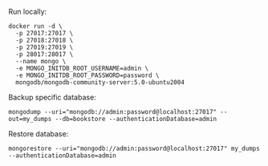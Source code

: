 Run locally:
```
docker run -d \
  -p 27017:27017 \
  -p 27018:27018 \
  -p 27019:27019 \
  -p 28017:28017 \
  --name mongo \
  -e MONGO_INITDB_ROOT_USERNAME=admin \
  -e MONGO_INITDB_ROOT_PASSWORD=password \
  mongodb/mongodb-community-server:5.0-ubuntu2004
```

Backup specific database:
```
mongodump --uri="mongodb://admin:password@localhost:27017" --out=my_dumps --db=bookstore --authenticationDatabase=admin
```

Restore database:
```
mongorestore --uri="mongodb://admin:password@localhost:27017" my_dumps --authenticationDatabase=admin
```
